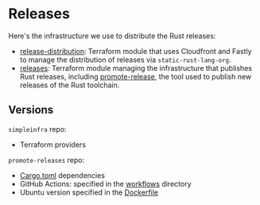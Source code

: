 # Releases

Here's the infrastructure we use to distribute the Rust releases:

- [release-distribution](https://github.com/rust-lang/simpleinfra/blob/master/terragrunt/modules/release-distribution/):
  Terraform module that uses Cloudfront and Fastly to manage the distribution of
  releases via `static-rust-lang-org`.
- [releases](https://github.com/rust-lang/simpleinfra/blob/docs-document-release-distribution/terraform/releases/):
  Terraform module managing the infrastructure that publishes Rust releases,
  including [promote-release](https://github.com/rust-lang/promote-release),
  the tool used to publish new releases of the Rust toolchain.

## Versions

`simpleinfra` repo:

- Terraform providers

`promote-releases` repo:

- [Cargo.toml](https://github.com/rust-lang/promote-release/blob/master/Cargo.toml)
  dependencies
- GitHub Actions: specified in the
  [workflows](https://github.com/rust-lang/promote-release/tree/master/.github/workflows)
  directory
- Ubuntu version specified in the
  [Dockerfile](https://github.com/rust-lang/promote-release/blob/master/prod/Dockerfile)
